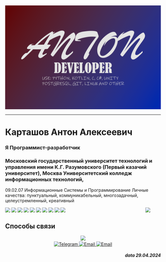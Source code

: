 ![Header](https://github.com/gitmonstera/gitmonstera/blob/main/img/Header.png)

---

# Карташов Антон Алексеевич 
### Я Программист-разработчик

### Московский государственный университет технологий и управления имени К.Г. Разумовского (Первый казачий университет), Москва Университетский колледж информационных технологий,
  09.02.07 Информационные Системы
  и Программирование
  Личные качества: пунктуальный, коммуникабельный, многозадачный, целеустремленный,
  креативный

<div id="about">
  <img src="https://user-images.githubusercontent.com/74038190/212284087-bbe7e430-757e-4901-90bf-4cd2ce3e1852.gif" width="50"/>
  <img src="https://img.shields.io/badge/python-f5d400?style=for-the-badge&logo=python"/>
  <img src="https://img.shields.io/badge/Django-006b2a?style=for-the-badge&logo=Django"/>
  <img src="https://img.shields.io/badge/Kotlin-orange?style=for-the-badge&logo=Kotlin"/>
  <img src="https://img.shields.io/badge/git-grey?style=for-the-badge&logo=git">
  <img src="https://img.shields.io/badge/Linux-blue?style=for-the-badge&logo=Linux"/>
  <img src="https://img.shields.io/badge/C-5944c1?style=for-the-badge&logo=C" />
  <img src="https://img.shields.io/badge/C%23-5944c1?style=for-the-badge&logo=C%23"/>
  <img src="https://img.shields.io/badge/Unity-8A2BE2?style=for-the-badge&logo=Unity"/>
  <img src="https://img.shields.io/badge/PostgreSQL-fff?style=for-the-badge&logo=PostgreSQL"/>
  <img align="right" src="https://user-images.githubusercontent.com/74038190/212284087-bbe7e430-757e-4901-90bf-4cd2ce3e1852.gif" width="50"/>
</div>

## Способы связи 
<div id="coding" align="center">
  <img src="https://media.giphy.com/media/M9gbBd9nbDrOTu1Mqx/giphy.gif" width="130"/>
</div>

<div id="badges" align="center">
  <a href="https://t.me/ant0ndevel0per">
    <img src="https://img.shields.io/badge/Telegram-blue?style=for-the-badge&logo=Telegram&logoColor=white" alt="Telegram"/>
  </a>
   <a href="mailto:it-kartashov.anton@yandex.by.ru&body=привет">
    <img src="https://img.shields.io/badge/Email-A60000?style=for-the-badge&logo=Google&logoColor=yellow" alt="Email"/>
  </a>
  <a href="https://github.com/gitmonstera">
    <img src="https://img.shields.io/badge/GitHub-grey?style=for-the-badge&logo=GitHub&logoColor=wite" alt="Email"/>
  </a>
</div>


<h5 align="right">data 29.04.2024</h5>
